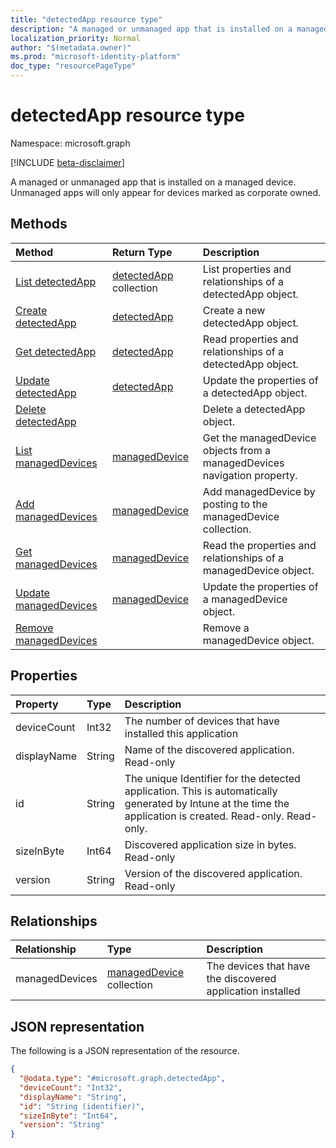 ```yaml
---
title: "detectedApp resource type"
description: "A managed or unmanaged app that is installed on a managed device. Unmanaged apps will only appear for devices marked as corporate owned."
localization_priority: Normal
author: "$(metadata.owner)"
ms.prod: "microsoft-identity-platform"
doc_type: "resourcePageType"
---
```


# detectedApp resource type

Namespace: microsoft.graph

[!INCLUDE [beta-disclaimer](../../includes/beta-disclaimer.md)]

A managed or unmanaged app that is installed on a managed device. Unmanaged apps will only appear for devices marked as corporate owned.

## Methods

| Method                                                                      | Return Type                                           | Description                                                              |
| :-------------------------------------------------------------------------- | :---------------------------------------------------- | :----------------------------------------------------------------------- |
| [List detectedApp](../api/intune-detectedapp-list.md)                       | [detectedApp](intune-detectedApp.md) collection       | List properties and relationships of a detectedApp object.               |
| [Create detectedApp](../api/intune-detectedapp-create.md)                   | [detectedApp](intune-detectedApp.md)                  | Create a new detectedApp object.                                         |
| [Get detectedApp](../api/intune-detectedapp-get.md)                         | [detectedApp](intune-detectedApp.md)                  | Read properties and relationships of a detectedApp object.               |
| [Update detectedApp](../api/intune-detectedapp-update.md)                   | [detectedApp](intune-detectedApp.md)                  | Update the properties of a detectedApp object.                           |
| [Delete detectedApp](../api/intune-detectedapp-delete.md)                   |                                                       | Delete a detectedApp object.                                             |
| [List managedDevices](../api/intune-detectedapp-list-manageddevices.md)     | [managedDevice](../resources/intune-manageddevice.md) | Get the managedDevice objects from a managedDevices navigation property. |
| [Add managedDevices](../api/intune-detectedapp-post-manageddevices.md)      | [managedDevice](../resources/intune-manageddevice.md) | Add managedDevice by posting to the managedDevice collection.            |
| [Get managedDevices](../api/intune-detectedapp-get-manageddevices.md)       | [managedDevice](../resources/intune-manageddevice.md) | Read the properties and relationships of a managedDevice object.         |
| [Update managedDevices](../api/intune-detectedapp-update-manageddevices.md) | [managedDevice](../resources/intune-manageddevice.md) | Update the properties of a managedDevice object.                         |
| [Remove managedDevices](../api/intune-detectedapp-delete-manageddevices.md) |                                                       | Remove a managedDevice object.                                           |

## Properties

| Property    | Type   | Description                                                                                                                                                 |
| :---------- | :----- | :---------------------------------------------------------------------------------------------------------------------------------------------------------- |
| deviceCount | Int32  | The number of devices that have installed this application                                                                                                  |
| displayName | String | Name of the discovered application. Read-only                                                                                                               |
| id          | String | The unique Identifier for the detected application. This is automatically generated by Intune at the time the application is created. Read-only. Read-only. |
| sizeInByte  | Int64  | Discovered application size in bytes. Read-only                                                                                                             |
| version     | String | Version of the discovered application. Read-only                                                                                                            |

## Relationships

| Relationship   | Type                                                      | Description                                                |
| :------------- | :-------------------------------------------------------- | :--------------------------------------------------------- |
| managedDevices | [managedDevice](../resources/manageddevice.md) collection | The devices that have the discovered application installed |

## JSON representation

The following is a JSON representation of the resource.

<!-- {
  "blockType": "resource",
  "keyProperty": "id",
  "@odata.type": "microsoft.graph.detectedApp",
  "baseType": "microsoft.graph.entity",
  "openType": False
}
-->

```json
{
  "@odata.type": "#microsoft.graph.detectedApp",
  "deviceCount": "Int32",
  "displayName": "String",
  "id": "String (identifier)",
  "sizeInByte": "Int64",
  "version": "String"
}
```